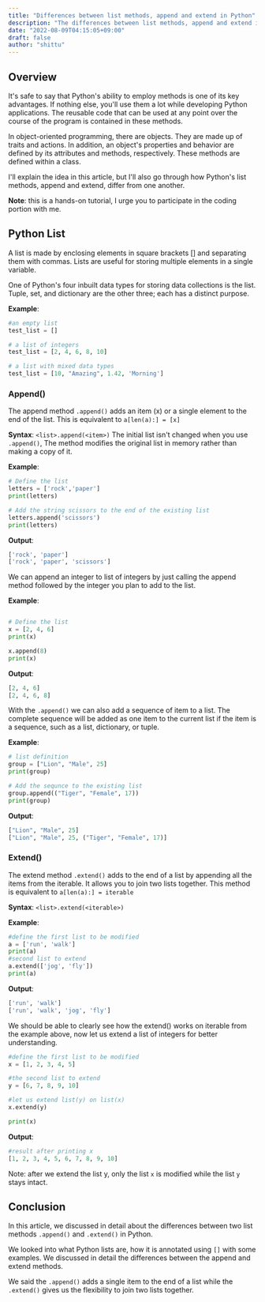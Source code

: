 ```yaml
---
title: "Differences between list methods, append and extend in Python"
description: "The differences between list methods, append and extend in Python."
date: "2022-08-09T04:15:05+09:00"
draft: false
author: "shittu"
---
```


## Overview

It's safe to say that Python's ability to employ methods is one of its key advantages. If nothing else, you'll use them a lot while developing Python applications. The reusable code that can be used at any point over the course of the program is contained in these methods.

In object-oriented programming, there are objects. They are made up of traits and actions. In addition, an object's properties and behavior are defined by its attributes and methods, respectively. These methods are defined within a class.

I'll explain the idea in this article, but I'll also go through how Python's list methods, append and extend, differ from one another.

**Note**: this is a hands-on tutorial, I urge you to participate in the coding portion with me.



## Python List

A list is made by enclosing elements in square brackets [] and separating them with commas. Lists are useful for storing multiple elements in a single variable.

One of Python's four inbuilt data types for storing data collections is the list. Tuple, set, and dictionary are the other three; each has a distinct purpose.

**Example**:
```Python
#an empty list
test_list = []

# a list of integers
test_list = [2, 4, 6, 8, 10]

# a list with mixed data types
test_list = [10, "Amazing", 1.42, 'Morning']
```

### Append()
The append method `.append()` adds an item (x) or a single element to the end of the list. This is equivalent to `a[len(a):] = [x]`

**Syntax**: `<list>.append(<item>)`
The initial list isn't changed when you use `.append()`, The method modifies the original list in memory rather than making a copy of it.

**Example**:
```Python
# Define the list
letters = ['rock','paper']
print(letters)

# Add the string scissors to the end of the existing list
letters.append('scissors')
print(letters)
```

**Output**:
```Python
['rock', 'paper']
['rock', 'paper', 'scissors']
```
We can append an integer to list of integers by just calling the append method followed by the integer you plan to add to the list.

**Example**:
```Python

# Define the list
x = [2, 4, 6]
print(x)

x.append(8)
print(x)
```

**Output**:
```Python
[2, 4, 6]
[2, 4, 6, 8]
```
With the `.append()` we can also add a sequence of item to a list. The complete sequence will be added as one item to the current list if the item is a sequence, such as a list, dictionary, or tuple.

**Example**:
```Python
# list definition
group = ["Lion", "Male", 25]
print(group)

# Add the sequnce to the existing list
group.append(("Tiger", "Female", 17))
print(group)
```
**Output**:
```Python
["Lion", "Male", 25]
["Lion", "Male", 25, ("Tiger", "Female", 17)]
```


### Extend()
The extend method `.extend()` adds to the end of a list by appending all the items from the iterable. It allows you to join two lists together. This method is equivalent to `a[len(a):] = iterable`

**Syntax**: `<list>.extend(<iterable>)`

**Example**:
```Python
#define the first list to be modified
a = ['run', 'walk']
print(a)
#second list to extend
a.extend(['jog', 'fly'])
print(a)
```

**Output**:
```Python
['run', 'walk']
['run', 'walk', 'jog', 'fly']
```
We should be able to clearly see how the extend() works on iterable from the example above, now let us extend a list of integers for better understanding.

```Python
#define the first list to be modified
x = [1, 2, 3, 4, 5]

#the second list to extend
y = [6, 7, 8, 9, 10]

#let us extend list(y) on list(x)
x.extend(y)

print(x)
```

**Output**:
```Python
#result after printing x
[1, 2, 3, 4, 5, 6, 7, 8, 9, 10]
```
Note: after we extend the list y, only the list `x` is modified while the list `y` stays intact.




## Conclusion

In this article, we discussed in detail about the differences between two list methods `.append()` and `.extend()` in Python.

We looked into what Python lists are, how it is annotated using `[]` with some examples. We discussed in detail the differences between the append and extend methods. 

We said the `.append()` adds a single item to the end of a list while the `.extend()` gives us the flexibility to join two lists together.







